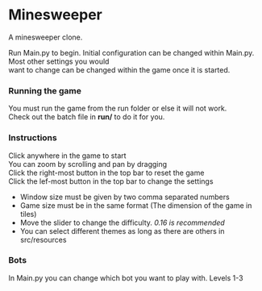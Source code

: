 # Minesweeper
A minesweeper clone.

Run Main.py to begin. Initial configuration can be changed within Main.py. Most other settings you would \
want to change can be changed within the game once it is started.

### Running the game
You must run the game from the run folder or else it will not work. \
Check out the batch file in **run/** to do it for you.

### Instructions
Click anywhere in the game to start \
You can zoom by scrolling and pan by dragging \
Click the right-most button in the top bar to reset the game \
Click the lef-most button in the top bar to change the settings
 - Window size must be given by two comma separated numbers
 - Game size must be in the same format (The dimension of the game in tiles)
 - Move the slider to change the difficulty. *0.16 is recommended*
 - You can select different themes as long as there are others in src/resources


### Bots
In Main.py you can change which bot you want to play with. Levels 1-3